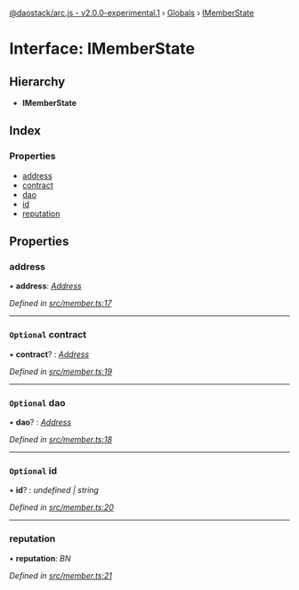 [@daostack/arc.js - v2.0.0-experimental.1](../README.md) › [Globals](../globals.md) › [IMemberState](imemberstate.md)

# Interface: IMemberState

## Hierarchy

* **IMemberState**

## Index

### Properties

* [address](imemberstate.md#address)
* [contract](imemberstate.md#optional-contract)
* [dao](imemberstate.md#optional-dao)
* [id](imemberstate.md#optional-id)
* [reputation](imemberstate.md#reputation)

## Properties

###  address

• **address**: *[Address](../globals.md#address)*

*Defined in [src/member.ts:17](https://github.com/daostack/arc.js/blob/6c661ff/src/member.ts#L17)*

___

### `Optional` contract

• **contract**? : *[Address](../globals.md#address)*

*Defined in [src/member.ts:19](https://github.com/daostack/arc.js/blob/6c661ff/src/member.ts#L19)*

___

### `Optional` dao

• **dao**? : *[Address](../globals.md#address)*

*Defined in [src/member.ts:18](https://github.com/daostack/arc.js/blob/6c661ff/src/member.ts#L18)*

___

### `Optional` id

• **id**? : *undefined | string*

*Defined in [src/member.ts:20](https://github.com/daostack/arc.js/blob/6c661ff/src/member.ts#L20)*

___

###  reputation

• **reputation**: *BN*

*Defined in [src/member.ts:21](https://github.com/daostack/arc.js/blob/6c661ff/src/member.ts#L21)*
